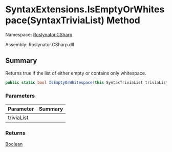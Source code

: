 # SyntaxExtensions\.IsEmptyOrWhitespace\(SyntaxTriviaList\) Method

Namespace: [Roslynator.CSharp](../../README.md)

Assembly: Roslynator\.CSharp\.dll

## Summary

Returns true if the list of either empty or contains only whitespace\.

```csharp
public static bool IsEmptyOrWhitespace(this SyntaxTriviaList triviaList)
```

### Parameters

| Parameter | Summary |
| --------- | ------- |
| triviaList | |

### Returns

[Boolean](https://docs.microsoft.com/en-us/dotnet/api/system.boolean)


